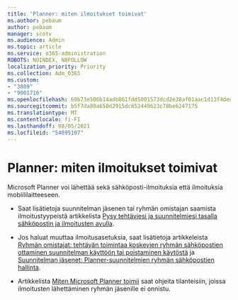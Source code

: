 ```yaml
---
title: 'Planner: miten ilmoitukset toimivat'
ms.author: pebaum
author: pebaum
manager: scotv
ms.audience: Admin
ms.topic: article
ms.service: o365-administration
ROBOTS: NOINDEX, NOFOLLOW
localization_priority: Priority
ms.collection: Adm_O365
ms.custom:
- "3809"
- "9001716"
ms.openlocfilehash: 69b73e506b14adb861fdd5001573dcd2e38af01aac1d13f4dedc60ab712a22e4
ms.sourcegitcommit: b5f7da89a650d2915dc652449623c78be6247175
ms.translationtype: MT
ms.contentlocale: fi-FI
ms.lasthandoff: 08/05/2021
ms.locfileid: "54095107"
---
```

# <a name="planner-how-notifications-work"></a>Planner: miten ilmoitukset toimivat

Microsoft Planner voi lähettää sekä sähköposti-ilmoituksia että ilmoituksia mobiililaitteeseen.

- Saat lisätietoja suunnitelman jäsenen tai ryhmän omistajan saamista ilmoitustyypeistä artikkelista [Pysy tehtäviesi ja suunnitelmiesi tasalla sähköpostin ja ilmoitusten avulla](https://support.office.com/article/Stay-on-top-of-tasks-and-plans-with-email-and-notifications-cce223d6-b0ae-43cf-a080-266e2414a859).

- Jos haluat muuttaa ilmoitusasetuksia, saat lisätietoja artikkeleista [Ryhmän omistajat: tehtävän toimintaa koskevien ryhmän sähköpostien ottaminen suunnitelman käyttöön tai poistaminen käytöstä](https://support.office.com/article/group-owners-turn-group-emails-about-task-activity-on-or-off-for-a-plan-f1b0d681-2aa6-4ce5-9703-4614607d4cd0) ja [Suunnitelman jäsenet: Planner-suunnitelmien ryhmän sähköpostien hallinta](https://support.office.com/article/plan-members-manage-group-emails-for-your-planner-plans-46f989a0-a34d-4db9-993b-dd596af7a5d2).

- Artikkelista [Miten Microsoft Planner toimii](https://techcommunity.microsoft.com/t5/planner-blog/how-microsoft-planner-works/ba-p/1214736#M703) saat ohjeita tilanteisiin, joissa ilmoitusten lähettäminen ryhmän jäsenille ei onnistu.
